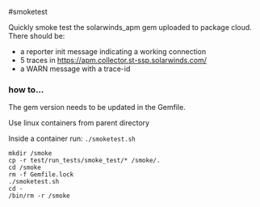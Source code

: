 #smoketest

Quickly smoke test the solarwinds_apm gem uploaded to package cloud. There should be:

- a reporter init message indicating a working connection
- 5 traces in https://apm.collector.st-ssp.solarwinds.com/
- a WARN message with a trace-id

### how to...

The gem version needs to be updated in the Gemfile.

Use linux containers from parent directory

Inside a container run:  `./smoketest.sh` 

```
mkdir /smoke
cp -r test/run_tests/smoke_test/* /smoke/.
cd /smoke
rm -f Gemfile.lock
./smoketest.sh
cd -
/bin/rm -r /smoke
```
